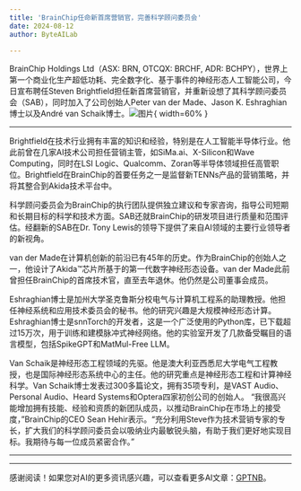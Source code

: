```yaml
---
title: 'BrainChip任命新首席营销官，完善科学顾问委员会'
date: 2024-08-12
author: ByteAILab

---
```


BrainChip Holdings Ltd（ASX: BRN, OTCQX: BRCHF, ADR: BCHPY），世界上第一个商业化生产超低功耗、完全数字化、基于事件的神经形态人工智能公司，今日宣布聘任Steven Brightfield担任新首席营销官，并重新设想了其科学顾问委员会（SAB），同时加入了公司创始人Peter van der Made、Jason K. Eshraghian博士以及André van Schaik博士。![图片](https://ai-techpark.com/wp-content/uploads/2024/08/BrainChip-960x540.jpg){ width=60% }

---


Brightfield在技术行业拥有丰富的知识和经验，特别是在人工智能半导体行业。他此前曾在几家AI技术公司担任营销主管，如SiMa.ai、X-Silicon和Wave Computing，同时在LSI Logic、Qualcomm、Zoran等半导体领域担任高管职位。Brightfield在BrainChip的首要任务之一是监督新TENNs产品的营销策略，并将其整合到Akida技术平台中。

科学顾问委员会为BrainChip的执行团队提供独立建议和专家咨询，指导公司短期和长期目标的科学和技术方面。SAB还就BrainChip的研发项目进行质量和范围评估。经翻新的SAB在Dr. Tony Lewis的领导下提供了来自AI领域的主要行业领导者的新视角。

van der Made在计算机创新的前沿已有45年的历史。作为BrainChip的创始人之一，他设计了Akida™芯片所基于的第一代数字神经形态设备。van der Made此前曾担任BrainChip的首席技术官，直至去年退休。他仍然是公司董事会成员。

Eshraghian博士是加州大学圣克鲁斯分校电气与计算机工程系的助理教授。他担任神经系统和应用技术委员会的秘书。他的研究兴趣是大规模神经形态计算。Eshraghian博士是snnTorch的开发者，这是一个广泛使用的Python库，已下载超过15万次，用于训练和建模脉冲式神经网络。他的实验室开发了几款备受瞩目的语言模型，包括SpikeGPT和MatMul-Free LLM。

Van Schaik是神经形态工程领域的先驱。他是澳大利亚西悉尼大学电气工程教授，也是国际神经形态系统中心的主任。他的研究重点是神经形态工程和计算神经科学。Van Schaik博士发表过300多篇论文，拥有35项专利，是VAST Audio、Personal Audio、Heard Systems和Optera四家初创公司的创始人。
“我很高兴能增加拥有技能、经验和资质的新团队成员，以推动BrainChip在市场上的接受度，”BrainChip的CEO Sean Hehir表示。“充分利用Steve作为技术营销专家的专长，扩大我们的科学顾问委员会以吸纳业内最敏锐头脑，有助于我们更好地实现目标。我期待与每一位成员紧密合作。”


---
---
感谢阅读！如果您对AI的更多资讯感兴趣，可以查看更多AI文章：[GPTNB](https://gptnb.com)。